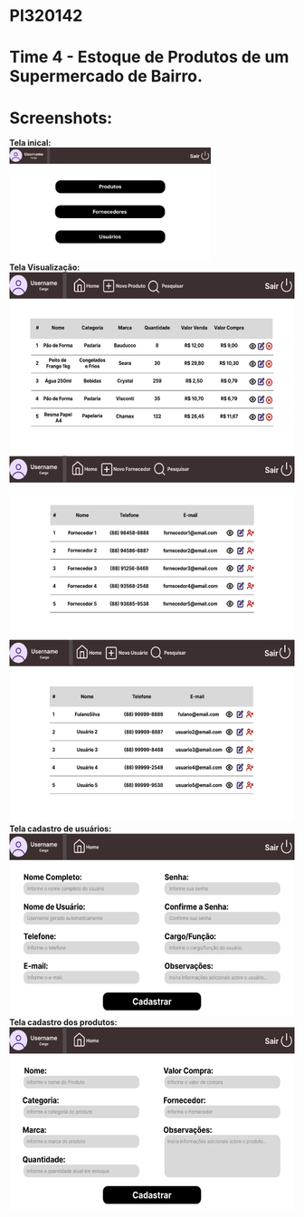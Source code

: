 # PI320142
# Time 4 - Estoque de Produtos de um Supermercado de Bairro.
# Screenshots:
<strong>Tela inical:</strong><br>
<img src="/Screenshots/tela_inicial.png" height="200px" width="356px">
<br><strong>Tela Visualização:</strong><br>
<img src="/Screenshots/tela_produtos.png" height="322px" width="572px">
<img src="/Screenshots/tela_fornecedores.png" height="322px" width="572px">
<img src="/Screenshots/tela_usuarios.png" height="322px" width="572px">
<br><strong>Tela cadastro de usuários:</strong><br>
<img src="/Screenshots/tela_cadastrar_usuario.png" height="322px" width="572px">
<br><strong>Tela cadastro dos produtos:</strong><br>
<img src="/Screenshots/tela_cadastrar_produto.png" height="322px" width="572px">

